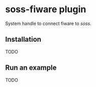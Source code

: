 # soss-fiware plugin
System handle to connect fiware to *soss*.

## Installation
TODO

## Run an example
TODO
